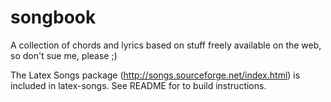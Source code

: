 # songbook
A collection of chords and lyrics based on stuff freely available on the web, so don't sue me, please ;)

The Latex Songs package (http://songs.sourceforge.net/index.html) is included in latex-songs. See README for to build instructions.
